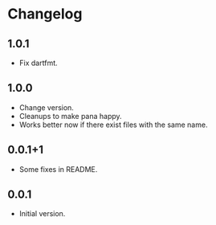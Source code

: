 # Changelog

## 1.0.1
- Fix dartfmt.

## 1.0.0
- Change version.
- Cleanups to make pana happy.
- Works better now if there exist files with the same name.

## 0.0.1+1

- Some fixes in README.

## 0.0.1

- Initial version.
